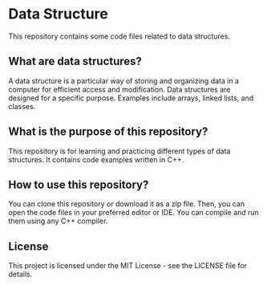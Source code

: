 # Data Structure

This repository contains some code files related to data structures.

## What are data structures?

A data structure is a particular way of storing and organizing data in a computer for efficient access and modification. Data structures are designed for a specific purpose. Examples include arrays, linked lists, and classes.

## What is the purpose of this repository?

This repository is for learning and practicing different types of data structures. It contains code examples written in C++.

## How to use this repository?

You can clone this repository or download it as a zip file. Then, you can open the code files in your preferred editor or IDE. You can compile and run them using any C++ compiler.

## License

This project is licensed under the MIT License - see the LICENSE file for details.